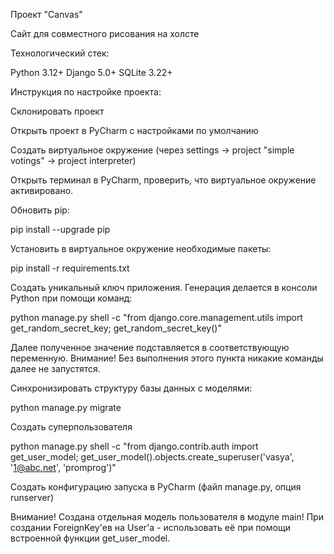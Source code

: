 Проект "Canvas"

Сайт для совместного рисования на холсте

Технологический стек:

Python 3.12+
Django 5.0+
SQLite 3.22+


Инструкция по настройке проекта:


Склонировать проект


Открыть проект в PyCharm с наcтройками по умолчанию


Создать виртуальное окружение (через settings -> project "simple votings" -> project interpreter)


Открыть терминал в PyCharm, проверить, что виртуальное окружение активировано.


Обновить pip:

pip install --upgrade pip




Установить в виртуальное окружение необходимые пакеты:

pip install -r requirements.txt




Создать уникальный ключ приложения.
Генерация делается в консоли Python при помощи команд:

python manage.py shell -c "from django.core.management.utils import get_random_secret_key; get_random_secret_key()"


Далее полученное значение подставляется в соответствующую переменную.
Внимание! Без выполнения этого пункта никакие команды далее не запустятся.


Синхронизировать структуру базы данных с моделями:

python manage.py migrate




Создать суперпользователя

python manage.py shell -c "from django.contrib.auth import get_user_model; get_user_model().objects.create_superuser('vasya', '1@abc.net', 'promprog')"




Создать конфигурацию запуска в PyCharm (файл manage.py, опция runserver)


Внимание! Создана отдельная модель пользователя в модуле main!
При создании ForeignKey'ев на User'а - использовать её при помощи встроенной функции get_user_model.
